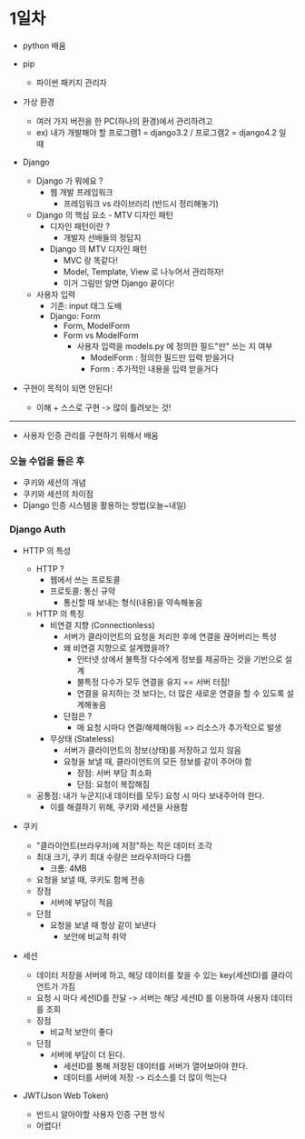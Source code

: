 # 1일차

- python 배움
- pip
  - 파이썬 패키지 관리자
- 가상 환경
  - 여러 가지 버전을 한 PC(하나의 환경)에서 관리하려고
  - ex) 내가 개발해야 할 프로그램1 = django3.2 / 프로그램2 = django4.2 일 때
- Django
  - Django 가 뭐에요 ?
    - 웹 개발 프레임워크
      - 프레임워크 vs 라이브러리 (반드시 정리해놓기)
  - Django 의 핵심 요소 - MTV 디자인 패턴
    - 디자인 패턴이란 ?
      - 개발자 선배들의 정답지
    - Django 의 MTV 디자인 패턴
      - MVC 랑 똑같다!
      - Model, Template, View 로 나누어서 관리하자!
      - 이거 그림만 알면 Django 끝이다!
  - 사용자 입력
    - 기존: input 태그 도배
    - Django: Form
      - Form, ModelForm
      - Form vs ModelForm
        - 사용자 입력을 models.py 에 정의한 필드"만" 쓰는 지 여부
          - ModelForm : 정의한 필드만 입력 받을거다
          - Form : 추가적인 내용을 입력 받을거다

- 구현이 목적이 되면 안된다!
  - 이해 + 스스로 구현 -> 많이 틀려보는 것!

---

- 사용자 인증 관리를 구현하기 위해서 배움

### 오늘 수업을 들은 후

- 쿠키와 세션의 개념
- 쿠키와 세션의 차이점
- Django 인증 시스템을 활용하는 방법(오늘~내일)

### Django Auth

- HTTP 의 특성
  - HTTP ?
    - 웹에서 쓰는 프로토콜
    - 프로토콜: 통신 규약
      - 통신할 때 보내는 형식(내용)을 약속해놓음
  - HTTP 의 특징
    - 비연결 지향 (Connectionless)
      - 서버가 클라이언트의 요청을 처리한 후에 연결을 끊어버리는 특성
      - 왜 비연결 지향으로 설계했을까?
        - 인터넷 상에서 불특정 다수에게 정보를 제공하는 것을 기반으로 설계
        - 불특정 다수가 모두 연결을 유지 == 서버 터짐!
        - 연결을 유지하는 것 보다는, 더 많은 새로운 연결을 할 수 있도록 설계해놓음
      - 단점은 ?
        - 매 요청 시마다 연결/해제해야됨 => 리소스가 추가적으로 발생
    - 무상태 (Stateless)
      - 서버가 클라이언트의 정보(상태)를 저장하고 있지 않음
      - 요청을 보낼 때, 클라이언트의 모든 정보를 같이 주어야 함
        - 장점: 서버 부담 최소화
        - 단점: 요청이 복잡해짐
  - 공통점: 내가 누군지(내 데이터를 모두) 요청 시 마다 보내주어야 한다.
    - 이를 해결하기 위해, 쿠키와 세션을 사용함

- 쿠키
  - "클라이언트(브라우저)에 저장"하는 작은 데이터 조각
  - 최대 크기, 쿠키 최대 수량은 브라우저마다 다름
    - 크롬: 4MB
  - 요청을 보낼 때, 쿠키도 함께 전송
  - 장점
    - 서버에 부담이 적음
  - 단점
    - 요청을 보낼 때 항상 같이 보낸다
      - 보안에 비교적 취약

- 세션
  - 데이터 저장을 서버에 하고, 해당 데이터를 찾을 수 있는 key(세션ID)를 클라이언트가 가짐
  - 요청 시 마다 세션ID를 전달 -> 서버는 해당 세션ID 를 이용하여 사용자 데이터를 조회
  - 장점
    - 비교적 보안이 좋다
  - 단점
    - 서버에 부담이 더 된다.
      - 세션ID를 통해 저장된 데이터를 서버가 열어보아야 한다.
      - 데이터를 서버에 저장 -> 리소스를 더 많이 먹는다

- JWT(Json Web Token)
  - 반드시 알아야할 사용자 인증 구현 방식
  - 어렵다!






